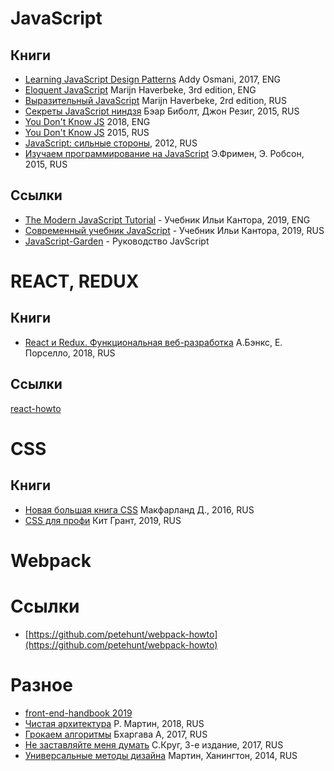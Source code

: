 # JavaScript

## Книги

* [Learning JavaScript Design Patterns](https://addyosmani.com/resources/essentialjsdesignpatterns/book/) Addy Osmani, 2017, ENG
* [Eloquent JavaScript](http://eloquentjavascript.net/) Marijn Haverbeke, 3rd edition, ENG
* [Выразительный JavaScript](https://karmazzin.gitbooks.io/eloquentjavascript_ru/content/) Marijn Haverbeke, 2rd edition, RUS
* [Секреты JavaScript ниндзя](http://www.habucenter.ru/upload/iblock/76a/76a7f6a0d1fda54f72505775f5b9d864.pdf) Бэар Биболт, Джон Резиг, 2015, RUS
* [You Don't Know JS](https://github.com/getify/You-Dont-Know-JS) 2018, ENG
* [You Don't Know JS](https://github.com/azat-io/you-dont-know-js-ru) 2015, RUS
* [JavaScript: сильные стороны](https://orkhanalyshov.com/media/JavaScript/books/TheGoodParts.pdf), 2012, RUS
* [Изучаем программирование на JavaScript](https://vk.com/doc247540843_451332840?hash=dc2d1c75ea81e0dd88&dl=ab3b056f818825c5e3) Э.Фримен, Э. Робсон, 2015, RUS

## Ссылки

* [The Modern JavaScript Tutorial](http://javascript.info/) - Учебник Ильи Кантора, 2019, ENG 
* [Современный учебник JavaScript](https://learn.javascript.ru/) - Учебник Ильи Кантора, 2019, RUS 
* [JavaScript-Garden](https://bonsaiden.github.io/JavaScript-Garden/ru/) - Руководство JavScript

# REACT, REDUX

## Книги

* [React и Redux. Функциональная веб-разработка](https://vk.com/doc112601340_459055741?hash=09ff8dbdfb87e57f7c&dl=19f5a59504b66e5074) А.Бэнкс, Е. Порселло, 2018, RUS

## Ссылки
[react-howto](https://github.com/petehunt/react-howto/blob/master/README-ru.md)

# CSS

## Книги

* [Новая большая книга CSS](https://orkhanalyshov.com/media/HTMLCSS/DavidSawyerMcFarlandCSStheMissingManual.pdf) Макфарланд Д., 2016, RUS
* [CSS для профи](https://vk.com/doc382132060_497997477?hash=ebd2a27862fb6f7a0c&dl=ac834b2017ef9f8fa9) Кит Грант, 2019, RUS

# Webpack

# Ссылки
* [https://github.com/petehunt/webpack-howto](https://github.com/petehunt/webpack-howto)

# Разное

* [front-end-handbook 2019](https://frontendmasters.com/books/front-end-handbook/2019/#1)
* [Чистая архитектура](https://vk.com/doc44301783_469642449?hash=5d281ab26c9f4947d5&dl=20b940f81ae4b21140) Р. Мартин, 2018, RUS
* [Грокаем алгоритмы](https://vk.com/doc2036633_461668315?hash=3bbe2d53fdb5bac884&dl=71b079d5bac8067813) Бхаргава А, 2017, RUS
* [Не заставляйте меня думать](https://vk.com/doc497141998_473199360) C.Круг, 3-е издание, 2017, RUS
* [Универсальные методы дизайна](https://kpp68.ru/wp-content/uploads/bsk-pdf-manager/2015-07-31_6.pdf) Мартин, Ханингтон, 2014, RUS
